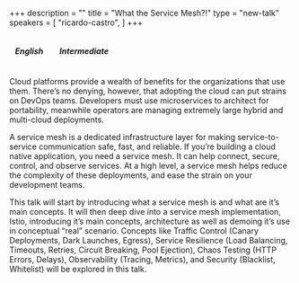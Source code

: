 +++
description = ""
title = "What the Service Mesh?!"
type = "new-talk"
speakers = [
        "ricardo-castro",
]
+++
<p></p>
<i class="fa fa-language fa-lg"></i><h5 style="display: inline-block; margin-left: 10px;">English</h5>
<i class="fa fa-bar-chart fa-lg" style="margin-left: 15px;"></i><h5 style="display: inline-block; margin-left: 10px;">Intermediate</h5>
<p></p>
Cloud platforms provide a wealth of benefits for the organizations that use them. There’s no denying, however, that adopting the cloud can put strains on DevOps teams. Developers must use microservices to architect for portability, meanwhile operators are managing extremely large hybrid and multi-cloud deployments.

A service mesh is a dedicated infrastructure layer for making service-to-service communication safe, fast, and reliable. If you’re building a cloud native application, you need a service mesh. It can help connect, secure, control, and observe services. At a high level, a service mesh helps reduce the complexity of these deployments, and ease the strain on your development teams.

This talk will start by introducing what a service mesh is and what are it’s main concepts. It will then deep dive into a service mesh implementation, Istio, introducing it’s main concepts, architecture as well as demoing it’s use in conceptual “real” scenario. Concepts like Traffic Control (Canary Deployments, Dark Launches, Egress), Service Resilience (Load Balancing, Timeouts, Retries, Circuit Breaking, Pool Ejection), Chaos Testing (HTTP Errors, Delays), Observability (Tracing, Metrics), and Security (Blacklist, Whitelist) will be explored in this talk.